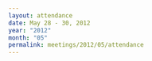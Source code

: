 ```yaml
---
layout: attendance
date: May 28 - 30, 2012
year: "2012"
month: "05"
permalink: meetings/2012/05/attendance
---
```

